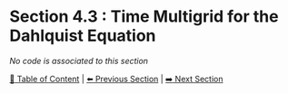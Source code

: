 # Section 4.3 : Time Multigrid for the Dahlquist Equation

_No code is associated to this section_

[:book: Table of Content](../../README.md) | [:arrow_left: Previous Section](../sec4.2/README.md) | [:arrow_right: Next Section](../sec4.4/README.md)